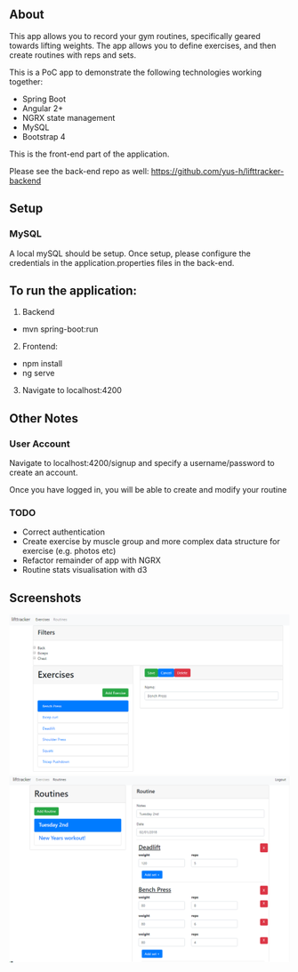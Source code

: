 ## About

This app allows you to record your gym routines, specifically geared towards lifting weights.
The app allows you to define exercises, and then create routines with reps and sets.

This is a PoC app to demonstrate the following technologies working together:
* Spring Boot
* Angular 2+
* NGRX state management
* MySQL
* Bootstrap 4

This is the front-end part of the application.

Please see the back-end repo as well:
https://github.com/yus-h/lifttracker-backend


## Setup

### MySQL

A local mySQL should be setup. Once setup, please configure the 
credentials in the application.properties files in the back-end.


## To run the application:

1. Backend
  - mvn spring-boot:run
2. Frontend:
  - npm install
  - ng serve
3. Navigate to localhost:4200


## Other Notes

### User Account

Navigate to localhost:4200/signup and specify a username/password to create an account.

Once you have logged in, you will be able to create and modify your routine


### TODO

* Correct authentication
* Create exercise by muscle group and more complex data structure for exercise (e.g. photos etc)
* Refactor remainder of app with NGRX
* Routine stats visualisation with d3

## Screenshots


![Exercise Create](images/exercise_definition.png)
![Routine Create](images/routine_creation.png)
